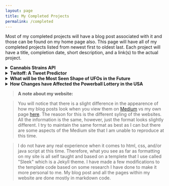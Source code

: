 ```yaml
---
layout: page
title: My Completed Projects
permalink: /completed
---
```


Most of my completed projects will have a blog post associated with it and those can be found on my home page also. This page will have all of my completed projects listed from newest first to oldest last. Each project will have a title, completion date, short description, and a link(s) to the actual project.



<details>
  <summary><strong>Cannabis Strains API</strong></summary><br>
    <img style="padding-left: 20px" src="/assets/img/posts/Cannabis_API_screenshot.jpg" width="100%" height="75%"><br>
      <ul>
      <p><em>Completed:</em> October 29, 2020</p>
      <p>This project was the first one where I worked with a team. I was in unit 3 at Lambda at the time and we were tasked with creating the API to connect front end to the database and the predictive NLP model, which was created by our DS unit 4 person. There was 2 DS unit 3 students, 1 DS unit 4 student, and 6 WEB students that participated in the creatation of the entire website.
      </p>
      <strong>Links:</strong><br>
        <ul>
          <li>You can find the project that the DS team created <a href="https://strains-cannabis.herokuapp.com/" target="_blank">here</a>.</li>
          <li>The <a href="https://strains-cannabis.herokuapp.com/redoc" target="_blank">docs</a> for our API.</li>
          <li>I also have a blog post discussing this project <a href="" target="_blank">here</a>.</li>
          <li>You can also see the completed website that the WEB team created <a href="https://medcabinent.netlify.app/index.html" target="_blank">here</a>.</li>
          <li>If you go to the <a href="https://medcabinent.netlify.app/about.html" target="_blank">"about"</a> page you can see everyone that worked on this project.</li>
          <li>Look at our code on <a href="https://github.com/Build-Week-Med-Cabinent-4/data-science" target="_blank">Github</a>.</li>
        </ul>
      </ul>
</details>



<details>
  <summary><strong>Twitoff: A Tweet Predictor</strong></summary><br>
    <img style="padding-left: 30px" src="/assets/img/posts/Twit-off_screenshot.jpg" width="100%" height="75%"><br>
      <ul>
      <p><em>Completed:</em> October 10, 2020</p>
      <p>This project was something that we created over a 2 week period within Unit 3 at Lambda. This is something that we worked on as a class and then added our own individual code to in order to personalize it. We used Flask to create the app and basic html code that I later researched and modified. We also deployed this app to Heruko. A lot of this project was working on learning how to debug problems while also learning how to create an app that anyone can access and use.
      </p>
      <strong>Links:</strong><br>
        <ul>
          <li>You can find my project <a href="https://twit-off-jmiddour.herokuapp.com/" target="_blank">here</a>.</li>
          <li>I also have a blog post discussing this project <a href="" target="_blank">here</a></li>
        </ul>
      </ul>
</details>



<details>
  <summary><strong>What will be the Most Seen Shape of UFOs in the Future</strong></summary><br>
    <img style="padding-left: 30px" "src="/assets/img/posts/UFO.jpg" width="100%" height="75%"><br>
    <div>
      <ul>
      <p><em>Completed:</em> August 27, 2020</p>
      <p>This was my second project on my path to being a Data Scientist. This was my Unit 2 Build Week project at Lambda. The goal on this project was to put into practice what we have learned throughout the unit which was Predicitive Modeling. This unit included learning about linear modeling, how to compete in a Kaggle challenge, and applied modeling. The reason why I chose UFOs was because the reporting of UFOs has always fasinated me. Some of the data that the research revealed surprised me and there was some that were not very surprising at all.
      </p>
      <strong>Links:</strong><br>
        <ul>
          <li>You can find this project <a href="https://joannemiddour.com/Most-Seen_UFOs/" target="_blank">here</a> on my site.</li> 
          <li>I also have it posted on <a href="https://medium.com/@magical_satin_seal_239/what-will-be-the-most-seen-shape-of-ufos-in-the-future-fa5a4f2b5d0e" target="_blank">Medium</a>.</li>
        </ul>
      </ul>
    </div>
</details>

<details>
  <summary><strong>How Changes have Affected the Powerball Lottery in the USA</strong></summary><br>
    <img style="padding-left: 30px" src="/assets/img/posts/powerball_banner.jpg" width="100%" height="50%"><br>
      <ul>
      <p><em>Completed:</em> June 25, 2020</p>
      <p>This was the first project I ever did on the path to being a Data Scientist. This was my Unit 1 Build Week project at Lambda. The goal on this project was to put into practice what we have learned for that unit which was Statistics Fundamentals. This unit included learning about data wrangling and storytelling, statistical tests and experiments, and linear algebra. The reason why I chose the Powerball was because I have been curious for a while about how the changes have affected the chances of winning over the years. Some of the data that the research revealed surprised me and there was some that were not very surprising at all.
      </p>
      <strong>Links:</strong><br>
        <ul>
          <li>You can find this project <a href="https://joannemiddour.com/PB-Changes-Results/" target="_blank">here</a> on my site.</li>
          <li>I also have it posted on <a href="https://medium.com/@magical_satin_seal_239/how-changes-have-affected-the-powerball-lottery-in-the-usa-81d80952a128" target="_blank">Medium</a>.</li>
        </ul>
      </ul>
</details>

> **A note about my website:**  

>  You will notice that there is a slight difference in the appearence of how my blog posts look when you view them on [Medium](https://medium.com/@magical_satin_seal_239) vs my own page [here](https://joannemiddour.com/). The reason for this is the different syling of the websites. All the information is the same, however, just the format looks slightly different. I try to maintain the same format as best as I can but there are some aspects of the Medium site that I am unable to reproduce at this time.  
  
>  I do not have any real experience when it comes to html, css, and/or java script at this time. Therefore, what you see as far as formatting on my site is all self taught and based on a templete that I use called "Sleek" which is a Jekyll theme. I have made a few modifications to the template code based on some research I have done to make it more personal to me. My blog post and all the pages within my website are done mostly in markdown code.
